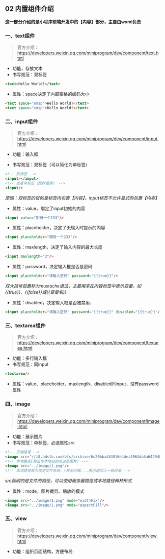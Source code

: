 ## 02 内置组件介绍

**这一部分介绍的是小程序前端开发中的【内容】部分，主要由wxml负责**

### 一、text组件

> 官方介绍：https://developers.weixin.qq.com/miniprogram/dev/component/text.html

- 功能，存放文本
- 书写规范：双标签

```html
<text>Hello World!</text>
```

- 属性：space决定了内部空格的编码大小

```html
<text space="emsp">Hello World!</text>
<text space="ensp">Hello World!</text>
```

### 二、input组件

> 官方介绍：https://developers.weixin.qq.com/miniprogram/dev/component/input.html

- 功能：输入框

- 书写规范：双标签（可以简化为单标签）

```html
<!-- 双标签 -->
<input></input>
<!-- 或者单标签（推荐使用） -->
<input/>
```

*原因：双标签的目的是标签内包裹【内容】，input标签不允许显式的包裹【内容】*

- 属性：value，绑定了input初始的内容

```html
<input value="期待一个233"/>
```

- 属性：placeholder，决定了无输入时提示的内容

```html
<input placeholder="期待一个233"/>
```

- 属性：maxlength，决定了输入内容的最大长度

```html
<input maxlength="3"/>
```

- 属性：password，决定输入框是否是密码

```html
<input placeholder="请输入密码" password="{{true}}"/>
```

*双大括号包裹称为mustache语法，主要用来在内容标签中表示变量，如{{true}}，{{false}}或{{变量名}}*

- 属性：disabled，决定输入框是否被禁用、

```html
<input placeholder="请输入密码" password="{{true}}" disabled="{{true}}"/>
```

### 三、textarea组件

> 官方介绍：https://developers.weixin.qq.com/miniprogram/dev/component/textarea.html

- 功能：多行输入框
- 书写规范：同input

```html
<textarea/>
```

- 属性：value、placeholder、maxlength、disabled同input，没有password属性

### 四、image

> 官方介绍：https://developers.weixin.qq.com/miniprogram/dev/component/image.html

- 功能：展示图片
- 书写规范：单标签，必选属性src

```html
<!-- 云端路径 -->
<image src="//i0.hdslb.com/bfs/archive/6c20bbad53016e4dea1963da6a642940b5fe7ae9.jpg@880w_388h_1c_95q"/>
<!-- 本地路径(假设你本地真的有这张图片) -->
<image src="../image/1.png"/>
<!-- 本地路径索引使用文件系统，/表示分隔，..表示退回上一级目录 -->
```

*src标明的是文件的路径，可以使用服务器路径或本地路径两种形式*

- 属性：mode，图片裁剪、缩放的模式

```html
<image src="../image/1.png" mode="widthFix"/>
<image src="../image/1.png" mode="aspectFill"/>
```

### 五、view

> 官方介绍：https://developers.weixin.qq.com/miniprogram/dev/component/view.html

- 功能：组织页面结构，方便布局